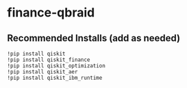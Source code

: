 # finance-qbraid


## Recommended Installs (add as needed)
```
!pip install qiskit
!pip install qiskit_finance
!pip install qiskit_optimization
!pip install qiskit_aer
!pip install qiskit_ibm_runtime
```

